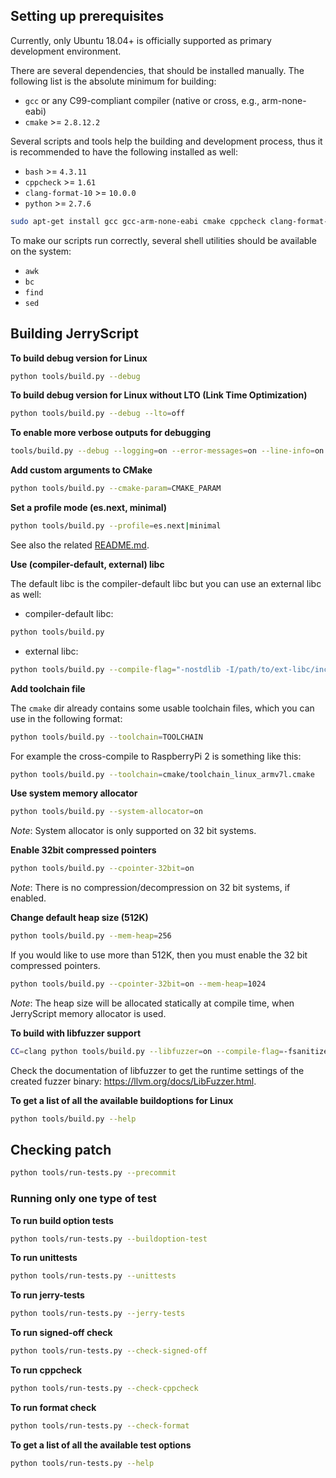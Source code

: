 ## Setting up prerequisites

Currently, only Ubuntu 18.04+ is officially supported as primary development environment.

There are several dependencies, that should be installed manually. The following list is the absolute minimum for building:

- `gcc` or any C99-compliant compiler (native or cross, e.g., arm-none-eabi)
- `cmake` >= `2.8.12.2`

Several scripts and tools help the building and development process, thus it is recommended to have the following installed as well:

- `bash` >= `4.3.11`
- `cppcheck` >= `1.61`
- `clang-format-10` >= `10.0.0`
- `python` >= `2.7.6`

```bash
sudo apt-get install gcc gcc-arm-none-eabi cmake cppcheck clang-format-10 python
```

To make our scripts run correctly, several shell utilities should be available on the system:

- `awk`
- `bc`
- `find`
- `sed`

## Building JerryScript

**To build debug version for Linux**

```bash
python tools/build.py --debug
```

**To build debug version for Linux without LTO (Link Time Optimization)**

```bash
python tools/build.py --debug --lto=off
```

**To enable more verbose outputs for debugging**

```bash
tools/build.py --debug --logging=on --error-messages=on --line-info=on
```

**Add custom arguments to CMake**

```bash
python tools/build.py --cmake-param=CMAKE_PARAM
```

**Set a profile mode (es.next, minimal)**

```bash
python tools/build.py --profile=es.next|minimal
```

See also the related [README.md](https://github.com/jerryscript-project/jerryscript/blob/master/jerry-core/profiles/README.md).

**Use (compiler-default, external) libc**

The default libc is the compiler-default libc but you can use an external libc as well:

- compiler-default libc:

```bash
python tools/build.py
```

- external libc:

```bash
python tools/build.py --compile-flag="-nostdlib -I/path/to/ext-libc/include" --link-lib="ext-c"
```

**Add toolchain file**

The ```cmake``` dir already contains some usable toolchain files, which you can use in the following format:

```bash
python tools/build.py --toolchain=TOOLCHAIN
```

For example the cross-compile to RaspberryPi 2 is something like this:

```bash
python tools/build.py --toolchain=cmake/toolchain_linux_armv7l.cmake
```

**Use system memory allocator**

```bash
python tools/build.py --system-allocator=on
```

*Note*: System allocator is only supported on 32 bit systems.

**Enable 32bit compressed pointers**

```bash
python tools/build.py --cpointer-32bit=on
```

*Note*: There is no compression/decompression on 32 bit systems, if enabled.

**Change default heap size (512K)**

```bash
python tools/build.py --mem-heap=256
```

If you would like to use more than 512K, then you must enable the 32 bit compressed pointers.

```bash
python tools/build.py --cpointer-32bit=on --mem-heap=1024
```

*Note*: The heap size will be allocated statically at compile time, when JerryScript memory
allocator is used.

**To build with libfuzzer support**

```bash
CC=clang python tools/build.py --libfuzzer=on --compile-flag=-fsanitize=address,undefined --build-type=Debug --lto=off
```

Check the documentation of libfuzzer to get the runtime settings of the created fuzzer
binary: https://llvm.org/docs/LibFuzzer.html.

**To get a list of all the available buildoptions for Linux**

```bash
python tools/build.py --help
```

## Checking patch

```bash
python tools/run-tests.py --precommit
```

### Running only one type of test

**To run build option tests**

```bash
python tools/run-tests.py --buildoption-test
```

**To run unittests**

```bash
python tools/run-tests.py --unittests
```

**To run jerry-tests**

```bash
python tools/run-tests.py --jerry-tests
```

**To run signed-off check**

```bash
python tools/run-tests.py --check-signed-off
```

**To run cppcheck**

```bash
python tools/run-tests.py --check-cppcheck
```

**To run format check**

```bash
python tools/run-tests.py --check-format
```

**To get a list of all the available test options**

```bash
python tools/run-tests.py --help
```
